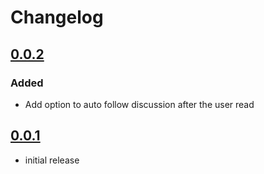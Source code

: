 # Changelog

## [0.0.2]

### Added

- Add option to auto follow discussion after the user read

## [0.0.1]

- initial release

<!-- Versions -->

[unreleased]: https://github.com/huoxin233/huoxin-auto-follow-discussion/compare/v0.0.2...HEAD
[0.0.2]: https://github.com/huoxin233/huoxin-auto-follow-discussion/compare/v0.0.1...v0.0.2
[0.0.1]: https://github.com/huoxin233/huoxin-auto-follow-discussion/releases/tag/v0.0.1
